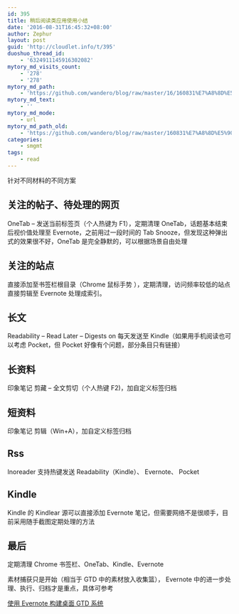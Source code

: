 ```yaml
---
id: 395
title: 稍后阅读类应用使用小结
date: '2016-08-31T16:45:32+08:00'
author: Zephur
layout: post
guid: 'http://cloudlet.info/t/395'
duoshuo_thread_id:
    - '6324911145916302082'
mytory_md_visits_count:
    - '278'
    - '278'
mytory_md_path:
    - 'https://github.com/wandero/blog/raw/master/16/160831%E7%A8%8D%E5%90%8E%E9%98%85%E8%AF%BB%E7%B1%BB%E5%BA%94%E7%94%A8%E4%BD%BF%E7%94%A8%E5%B0%8F%E7%BB%93.md'
mytory_md_text:
    - ''
mytory_md_mode:
    - url
mytory_md_path_old:
    - 'https://github.com/wandero/blog/raw/master/160831%E7%A8%8D%E5%90%8E%E9%98%85%E8%AF%BB%E7%B1%BB%E5%BA%94%E7%94%A8%E4%BD%BF%E7%94%A8%E5%B0%8F%E7%BB%93.md'
categories:
    - smgmt
tags:
    - read
---
```


针对不同材料的不同方案

## 关注的帖子、待处理的网页

OneTab – 发送当前标签页（个人热键为 F1），定期清理 OneTab，话题基本结束后视价值处理至 Evernote，之前用过一段时间的 Tab Snooze，但发现这种弹出式的效果很不好，OneTab 是完全静默的，可以根据场景自由处理

<!-- more -->

## 关注的站点

直接添加至书签栏根目录（Chrome 鼠标手势 ），定期清理，访问频率较低的站点直接剪辑至 Evernote 处理成索引。

## 长文

Readability – Read Later – Digests on 每天发送至 Kindle（如果用手机阅读也可以考虑 Pocket，但 Pocket 好像有个问题，部分条目只有链接）

## 长资料

印象笔记 剪藏 – 全文剪切（个人热键 F2)，加自定义标签归档

## 短资料

印象笔记 剪辑（Win+A），加自定义标签归档

## Rss

Inoreader 支持热键发送 Readability（Kindle）、 Evernote、 Pocket

## Kindle

Kindle 的 Kindlear 源可以直接添加 Evernote 笔记，但需要网络不是很顺手，目前采用随手截图定期处理的方法

## 最后

定期清理 Chrome 书签栏、OneTab、Kindle、Evernote

素材捕获只是开始（相当于 GTD 中的素材放入收集篮）， Evernote 中的进一步处理、执行、归档才是重点，具体可参考

[使用 Evernote 构建桌面 GTD 系统](http://cloudlet.info/t/284)
